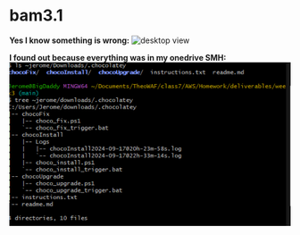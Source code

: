 # bam3.1 

**Yes I know something is wrong:**
![desktop view](/week3/attachments/desktop.png)

**I found out because everything was in my onedrive SMH:**
![Choco_scripts](/week3/attachments/choco_view.png)